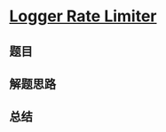 # [Logger Rate Limiter](https://leetcode.com/problems/logger-rate-limiter/)

## 题目


## 解题思路


## 总结


